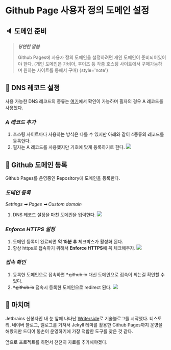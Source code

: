 # Github Page 사용자 정의 도메인 설정

## 🔈 도메인 준비

> ***당연한 말씀***
> 
> Github Pages에 사용자 정의 도메인을 설정하려면 개인 도메인이 준비되어있어야 한다.
> (개인 도메인은 가비아, 후이즈 등 각종 호스팅 사이트에서 구매가능하며 원하는 사이트를 통해서 구매)
{style='note'}

## 💎 DNS 레코드 설정
사용 가능한 DNS 레코드의 종류는 [여기](https://docs.github.com/ko/pages/configuring-a-custom-domain-for-your-github-pages-site/managing-a-custom-domain-for-your-github-pages-site#dns-records-for-your-custom-domain)에서 확인이 가능하며 필자의 경우 A 레코드를 사용했다.

### ***A 레코드 추가***
1. 호스팅 사이트마다 사용하는 방식은 다를 수 있지만 아래와 같이 4종류의 레코드를 등록한다.
2. 필자는 A 레코드를 사용했지만 기호에 맞게 등록하기로 한다.
![](20241125_083158.png)

## 🍨 Github 도메인 등록
Github Pages를 운영중인 Repository에 도메인을 등록한다.

### ***도메인 등록***
*Settings ➡ Pages ➡ Custom domain*
1. DNS 레코드 설정을 마친 도메인을 입력한다.
![](20241125_082905.png)

### ***Enforce HTTPS 설정***
1. 도메인 등록이 완료되면 **약 15분 후** 체크박스가 활성화 된다.
2. 항상 https로 접속하기 위해서 **Enforce HTTPS**에 꼭 체크해주자.
![](20241125_083307.png)

### ***접속 확인***
1. 등록한 도메인으로 접속하면 ~~*.github.io~~ 대신 도메인으로 접속이 되는걸 확인할 수 있다.
2. ~~*.github.io~~ 접속시 등록한 도메인으로 redirect 된다.
![](20241125_134247.png)

## 👋 마치며
Jetbrains 신봉자인 내 눈 앞에 나타난 [Writerside](https://www.jetbrains.com/ko-kr/writerside/)로 기술블로그를 시작했다.
티스토리, 네이버 블로그, 벨로그를 거쳐서 Jekyll 테마를 활용한 Github Pages까지 운영을 해봤지만 드디어 똥손이 운영하기에 가장 적합한 도구를 찾은 것 같다.

앞으로 프로젝트를 하면서 천천히 자료를 추가해야겠다.

<inline-frame src="https://rundevelrun.6developer.com/static/giscus.html" width="100%"/>